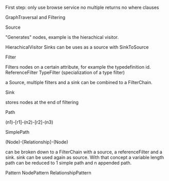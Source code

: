 First step:
only use browse service
no multiple returns
no where clauses

GraphTraversal and Filtering

Source

"Generates" nodes, example is the hierachical visitor.

HierachicalVisitor
Sinks can be uses as a source with SinkToSource

Filter

Filters nodes on a certain attribute, for example the typedefinition id.
ReferenceFilter
TypeFilter (specialization of a type filter)

a Source, multiple filters and a sink can be combined to a FilterChain.

Sink

stores nodes at the end of filtering

Path

(n1)-[r1]-(n2)-[r2]-(n3)

SimplePath

(Node)-[Relationship]-(Node)

can be broken down to a FilterChain with a source, a referenceFilter and a sink.
sink can be used again as source. With that concept a variable length path can be reduced to 1 simple path and n appended path.

Pattern
NodePattern
RelationshipPattern

